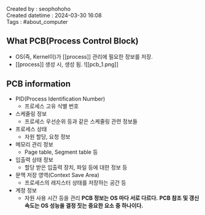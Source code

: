 Created by : seophohoho  
Created datetime : 2024-03-30 16:08  
Tags : #about_computer   
## What PCB(Process Control Block)
- OS(즉, Kernel이)가 [[process]] 관리에 필요한 정보를 저장.
- [[process]] 생성 시, 생성 됨.
![[pcb_1.png]]
## PCB information
- PID(Process Identification Number)
	- 프로세스 고유 식별 번호
- 스케줄링 정보
	- 프로세스 우선순위 등과 같은 스케줄링 관련 정보들
- 프로세스 상태
	- 자원 할당, 요청 정보
- 메모리 관리 정보
	- Page table, Segment table 등
- 입출력 상태 정보
	- 할당 받은 입출력 장치, 파일 등에 대한 정보 등
- 문맥 저장 영역(Context Save Area)
	- 프로세스의 레지스터 상태를 저장하는 공간 등
- 계정 정보
	- 자원 사용 시간 등을 관리
**PCB 정보는 OS 마다 서로 다르다.**
**PCB 참조 및 갱신 속도는 OS 성능을 결정 짓는 중요한 요소 중 하나이다.**
